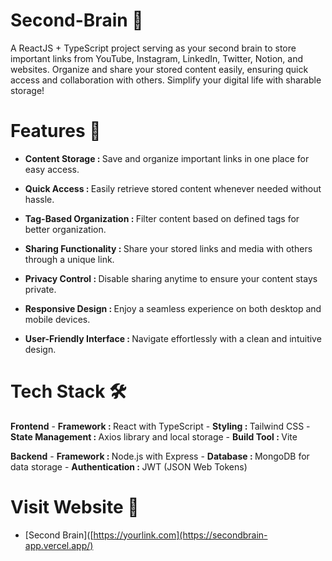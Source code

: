 # Second-Brain 🧠
A ReactJS + TypeScript project serving as your second brain to store important links from YouTube, Instagram, LinkedIn, Twitter, Notion, and websites. Organize and share your stored content easily, ensuring quick access and collaboration with others. Simplify your digital life with sharable storage!


# Features 🚀
- <b> Content Storage : </b>Save and organize important links in one place for easy access.

- <b> Quick Access : </b>Easily retrieve stored content whenever needed without hassle.

- <b> Tag-Based Organization : </b>Filter content based on defined tags for better organization.

- <b> Sharing Functionality : </b>Share your stored links and media with others through a unique link.

- <b> Privacy Control : </b>Disable sharing anytime to ensure your content stays private.

- <b> Responsive Design : </b>Enjoy a seamless experience on both desktop and mobile devices.

- <b> User-Friendly Interface : </b>Navigate effortlessly with a clean and intuitive design.


# Tech Stack 🛠️

<B>Frontend</B>
    - <b>Framework : </b>React with TypeScript
    - <b>Styling : </b>Tailwind CSS
    - <b>State Management : </b>Axios library and local storage
    - <b>Build Tool : </b>Vite

<B>Backend</B>
    - <b>Framework : </b>Node.js with Express
    - <b>Database : </b>MongoDB for data storage
    - <b>Authentication : </b>JWT (JSON Web Tokens)


# Visit Website 🔗 

- [Second Brain]([https://yourlink.com](https://secondbrain-app.vercel.app/)

